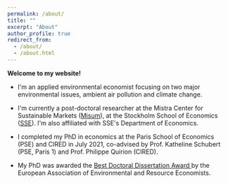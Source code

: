 ```yaml
---
permalink: /about/
title: ""
excerpt: "About"
author_profile: true
redirect_from: 
  - /about/
  - /about.html
---
```

<!-- <div class="ex1" align="justify"> -->

__Welcome to my website!__


* I'm an applied environmental economist focusing on two major environmental issues, ambient air pollution and climate change.

* I'm currently a post-doctoral researcher at the Mistra Center for Sustainable Markets (<a href="https://www.hhs.se/en/research/institutes/misum-startpage/">Misum</a>), at the Stockholm School of Economics (<a href="https://www.hhs.se/en/research/departments/de/">SSE</a>). I'm also affiliated with SSE's Department of Economics.

* I completed my PhD in economics at the Paris School of Economics (PSE) and CIRED in July 2021, co-advised by Prof. Katheline Schubert (PSE, Paris 1) and Prof. Philippe Quirion (CIRED). 
  
* My PhD was awarded the <a href="https://www.eaere.org/best-european-doctoral-dissertation-award/">Best Doctoral Dissertation Award </a> by the European Association of Environmental and Resource Economists.

